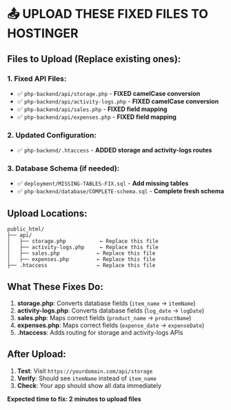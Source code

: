 # 📤 UPLOAD THESE FIXED FILES TO HOSTINGER

## **Files to Upload (Replace existing ones):**

### **1. Fixed API Files:**
- ✅ `php-backend/api/storage.php` - **FIXED camelCase conversion**
- ✅ `php-backend/api/activity-logs.php` - **FIXED camelCase conversion**
- ✅ `php-backend/api/sales.php` - **FIXED field mapping**
- ✅ `php-backend/api/expenses.php` - **FIXED field mapping**

### **2. Updated Configuration:**
- ✅ `php-backend/.htaccess` - **ADDED storage and activity-logs routes**

### **3. Database Schema (if needed):**
- ✅ `deployment/MISSING-TABLES-FIX.sql` - **Add missing tables**
- ✅ `php-backend/database/COMPLETE-schema.sql` - **Complete fresh schema**

## **Upload Locations:**

```
public_html/
├── api/
│   ├── storage.php           ← Replace this file
│   ├── activity-logs.php     ← Replace this file  
│   ├── sales.php            ← Replace this file
│   ├── expenses.php         ← Replace this file
├── .htaccess                ← Replace this file
```

## **What These Fixes Do:**

1. **storage.php**: Converts database fields (`item_name` → `itemName`)
2. **activity-logs.php**: Converts database fields (`log_date` → `logDate`)
3. **sales.php**: Maps correct fields (`product_name` → `productName`)
4. **expenses.php**: Maps correct fields (`expense_date` → `expenseDate`)
5. **.htaccess**: Adds routing for storage and activity-logs APIs

## **After Upload:**

1. **Test**: Visit `https://yourdomain.com/api/storage`
2. **Verify**: Should see `itemName` instead of `item_name`
3. **Check**: Your app should show all data immediately

**Expected time to fix: 2 minutes to upload files**